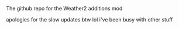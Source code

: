The github repo for the Weather2 additions mod

apologies for the slow updates btw lol i've been busy with other stuff
